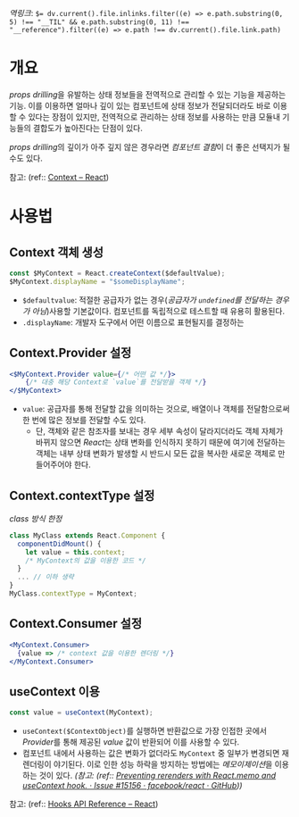 *역링크*: `$= dv.current().file.inlinks.filter((e) => e.path.substring(0, 5) !== "__TIL" && e.path.substring(0, 11) !== "__reference").filter((e) => e.path !== dv.current().file.link.path)`

# 개요
*props drilling*을 유발하는 상태 정보들을 전역적으로 관리할 수 있는 기능을 제공하는 기능. 이를 이용하면 얼마나 깊이 있는 컴포넌트에 상태 정보가 전달되더라도 바로 이용할 수 있다는 장점이 있지만, 전역적으로 관리하는 상태 정보를 사용하는 만큼 모듈내 기능들의 결합도가 높아진다는 단점이 있다. 

*props drilling*의 깊이가 아주 깊지 않은 경우라면 *컴포넌트 결함*이 더 좋은 선택지가 될 수도 있다.

참고: (ref:: [Context – React](https://ko.reactjs.org/docs/context.html))

# 사용법
## Context 객체 생성
```jsx
const $MyContext = React.createContext($defaultValue);
$MyContext.displayName = "$someDisplayName";
```

- `$defaultvalue`: 적절한 공급자가 없는 경우(*공급자가 `undefined`를 전달하는 경우가 아님*)사용할 기본값이다. 컴포넌트를 독립적으로 테스트할 때 유용히 활용된다.
- `.displayName`: 개발자 도구에서 어떤 이름으로 표현될지를 결정하는

## Context.Provider 설정
```jsx
<$MyContext.Provider value={/* 어떤 값 */}>
	{/* 대충 해당 Context로 `value`를 전달받을 객체 */}
</$MyContext>
```

- `value`: 공급자를 통해 전달할 값을 의미하는 것으로, 배열이나 객체를 전달함으로써 한 번에 많은 정보를 전달할 수도 있다. 
	- 단, 객체와 같은 참조자를 보내는 경우 세부 속성이 달라지더라도 객체 자체가 바뀌지 않으면 *React*는 상태 변화를 인식하지 못하기 때문에 여기에 전달하는 객체는 내부 상태 변화가 발생할 시 반드시 모든 값을 복사한 새로운 객체로 만들어주어야 한다.

## Context.contextType 설정
*class 방식 한정*

```jsx
class MyClass extends React.Component {
  componentDidMount() {
    let value = this.context;
    /* MyContext의 값을 이용한 코드 */
  }
  ... // 이하 생략
}
MyClass.contextType = MyContext;
```

## Context.Consumer 설정
``` jsx
<MyContext.Consumer>
  {value => /* context 값을 이용한 렌더링 */}
</MyContext.Consumer>
```

## useContext 이용
```jsx
const value = useContext(MyContext);
```

- `useContext($ContextObject)`를 실행하면 반환값으로 가장 인접한 곳에서 *Provider*를 통해 제공된 *value* 값이 반환되어 이를 사용할 수 있다. 
- 컴포넌트 내에서 사용하는 값은 변화가 없더라도 `MyContext` 중 일부가 변경되면 재 렌더링이 야기된다. 이로 인한 성능 하락을 방지하는 방법에는 *메모이제이션*을 이용하는 것이 있다. *(참고: (ref:: [Preventing rerenders with React.memo and useContext hook. · Issue #15156 · facebook/react · GitHub](https://github.com/facebook/react/issues/15156#issuecomment-474590693)))*

참고: (ref:: [Hooks API Reference – React](https://ko.reactjs.org/docs/hooks-reference.html#usecontext))